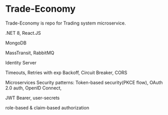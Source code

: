 # Trade-Economy

Trade-Economy is repo for Trading system microservice.

.NET 8, React.JS

MongoDB

MassTransit, RabbitMQ

Identity Server

Timeouts, Retries with exp Backoff,
Circuit Breaker,
CORS

Microservices Security patterns: 
Token-based security(PKCE flow),
OAuth 2.0 auth,
OpenID Connect,

JWT Bearer, user-secrets

role-based & claim-based authorization